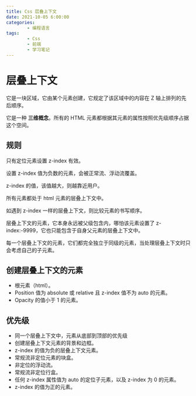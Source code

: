 ```yaml
---
title: Css 层叠上下文
date: 2021-10-05 6:00:00
categories:
        - 编程语言
tags:
        - Css
        - 前端
        - 学习笔记
---
```


# 层叠上下文

它是一块区域，它由某个元素创建，它规定了该区域中的内容在 Z 轴上排列的先后顺序。

它是一种 **三维概念**。所有的 HTML 元素都根据其元素的属性按照优先级顺序占据这个空间。

## 规则

只有定位元素设置 z-index 有效。

设置 z-index 值为负数的元素，会被正常流、浮动流覆盖。

z-index 的值，该值越大，则越靠近用户。

所有元素都处于 html 元素的层叠上下文中。

如遇到 z-index 一样的层叠上下文，则比较元素的书写顺序。

层叠上下文的元素，它本身永远被父级包含内，哪怕该元素设置了 z-index:-9999，它也只能包含于自身父元素的层叠上下文中。

每一个层叠上下文的元素，它们都完全独立于同级的元素，当处理层叠上下文时只会考虑自己的子元素。

## 创建层叠上下文的元素

- 根元素（html）。
- Position 值为 absolute 或 relative 且 z-index 值不为 auto 的元素。
- Opacity 的值小于 1 的元素。

## 优先级

- 同一个层叠上下文中，元素从底部到顶部的优先级
- 创建层叠上下文元素的背景和边框。
- z-index 的值为负的层叠上下文元素。
- 常规流非定位元素的块盒。
- 非定位的浮动流。
- 常规流非定位行盒。
- 任何 z-index 属性值为 auto 的定位子元素，以及 z-index 为 0 的元素。
- z-index 的值为正的元素。
